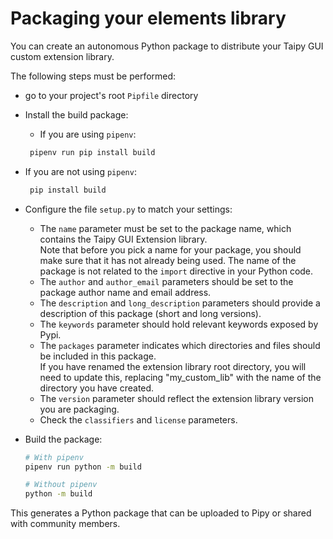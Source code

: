 # Packaging your elements library

You can create an autonomous Python package to distribute your Taipy GUI custom extension library.

The following steps must be performed:
- go to your project's root `Pipfile` directory
- Install the build package:
  - If you are using `pipenv`:
  ```bash
   pipenv run pip install build
  ```
- If you are not using `pipenv`:
  ```bash
   pip install build
  ```
- Configure the file `setup.py` to match your settings:

  - The `name` parameter must be set to the package name, which contains the Taipy GUI
    Extension library.<br/>
    Note that before you pick a name for your package, you should make sure that it has not
    already being used. The name of the package is not related to the `import` directive
    in your Python code.
  - The `author` and `author_email` parameters should be set to the package author name
    and email address.
  - The `description` and `long_description` parameters should provide a description of
    this package (short and long versions).
  - The `keywords` parameter should hold relevant keywords exposed by Pypi.
  - The `packages` parameter indicates which directories and files should be included in
    this package.<br/>
    If you have renamed the extension library root directory, you will need to update this,
    replacing "my_custom_lib" with the name of the directory you have created.
  - The `version` parameter should reflect the extension library version you are packaging.
  - Check the `classifiers` and `license` parameters.

- Build the package:
   ```bash
   # With pipenv
   pipenv run python -m build

   # Without pipenv
   python -m build
   ```

This generates a Python package that can be uploaded to Pipy or shared with community
members.
